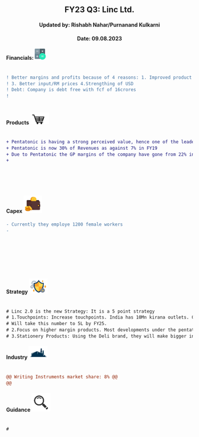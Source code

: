 <h2 align="center"> FY23 Q3: Linc Ltd.</h2>
<h4 align="center"> Updated by: Rishabh Nahar/Purnanand Kulkarni</h4>
<h4 align="center"> Date: 09.08.2023</h4>

[fin]: https://www.screener.in/company/LINC/
[products]: https://lincpen.com/products
[capex]: https://eresh-zealous.medium.com/
[strategy]: https://eresh-zealous.medium.com/
[ind]: https://www.verifiedmarketresearch.com/product/india-writing-instruments-market/
[investor_relations]: https://lincpen.com/investor-relations

  
#### Financials:   [<img align="centre" alt="Java" width="30px" src="https://github.com/qodeinvestments/Swan-Documentation/blob/main/Systems/100_Baggers/github_pages/logo_files/Financials%20Logo%201.png" />][fin]
```diff

! Better margins and profits because of 4 reasons: 1. Improved product mix 2.Increase in selling prices of legacy products
! 3. Better input/RM prices 4.Strengthing of USD
! Debt: Company is debt free with fcf of 16crores
!



```




#### Products [<img align="centre" alt="Java" width="50px" src="https://github.com/qodeinvestments/Swan-Documentation/blob/main/Systems/100_Baggers/github_pages/logo_files/Products%20Logo%201.jpg" />][products]
```diff

+ Pentatonic is having a strong perceived value, hence one of the leaders in the segment
+ Pentatonic is now 30% of Revenues as against 7% in FY19
+ Due to Pentatonic the GP margins of the company have gone from 22% in FY17 to 33% today
+ 






```





#### Capex [<img align="centre" alt="Java" width="50px" src="https://github.com/qodeinvestments/Swan-Documentation/blob/main/Systems/100_Baggers/github_pages/logo_files/Capex%20Logo%201.jpg" />][capex]
```diff
- Currently they employe 1200 female workers
- 








```



#### Strategy [<img align="centre" alt="Java" width="50px" src="https://github.com/qodeinvestments/Swan-Documentation/blob/main/Systems/100_Baggers/github_pages/logo_files/Strategy%20Logo%203.jpg" />][strategy]
```diff

# Linc 2.0 is the new Strategy: It is a 5 point strategy
# 1.Touchpoints: Increase touchpoints. India has 10Mn kirana outlets. Currently Linc has reached 2.4L outlets.
# Will take this number to 5L by FY25.
# 2.Focus on higher margin products. Most developments under the pentatonic portfolio: 3 products to be launch in FY24
# 3.Stationery Products: Using the Deli brand, they will make bigger inroads.


```

  

#### Industry   [<img align="centre" alt="Java" width="50px" src="https://github.com/qodeinvestments/Swan-Documentation/blob/main/Systems/100_Baggers/github_pages/logo_files/Industry%20Logo%201.jpg" />][ind]
```diff

@@ Writing Instruments market share: 8% @@
@@ 

```
[management]: https://eresh-zealous.medium.com/
#### Guidance [<img align="centre" alt="Java" width="50px" src="https://github.com/qodeinvestments/Swan-Documentation/blob/main/Systems/100_Baggers/github_pages/logo_files/magnifying-glass.svg" />][investor_relations]
```diff

# 


